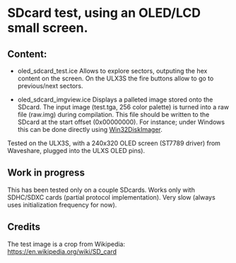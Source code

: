 # SDcard test, using an OLED/LCD small screen.

## Content:

- oled_sdcard_test.ice Allows to explore sectors, outputing the hex content on the screen. On the ULX3S the fire buttons allow to go to previous/next sectors.

- oled_sdcard_imgview.ice Displays a palleted image stored onto the SDcard. The input image (test.tga, 256 color palette) is turned into a raw file (raw.img) during compilation. This file should be written to the SDcard at the start offset (0x00000000). For instance; under Windows this can be done directly using [Win32DiskImager](https://sourceforge.net/projects/win32diskimager/files/latest/download).

Tested on the ULX3S, with a 240x320 OLED screen (ST7789 driver) from Waveshare, plugged into the ULXS OLED pins).

## Work in progress

This has been tested only on a couple SDcards. Works only with SDHC/SDXC cards (partial protocol implementation). Very slow (always uses initialization frequency for now).

## Credits

The test image is a crop from Wikipedia: https://en.wikipedia.org/wiki/SD_card
